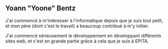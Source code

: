 Yoann "Yoone" Bentz
-------------------

J'ai commencé à m'intéresser à l'informatique depuis que je suis tout petit, et
mon père (dont c'est le travail) a beaucoup contribué à m'y initier.

J'ai commencé sérieusement le développement en développant différents sites
web, et c'est en grande partie grâce à cela que je suis à EPITA.
